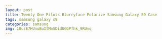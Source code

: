 ```yaml
---
layout: post
title: Twenty One Pilots Blurryface Polarize Samsung Galaxy S9 Case
tags: samsung galaxy s9
categories: samsung
img: 10usE7HUnuBuItMmSDidUGGPfhk_9RUvq
---
```

